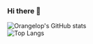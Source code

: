 ### Hi there 👋

![Orangelop's GitHub stats](https://github-readme-stats.vercel.app/api?username=orangelop)  
![Top Langs](https://github-readme-stats.vercel.app/api/top-langs/?username=orangelop&layout=compact)  


<!--
**Orangelop/orangelop** is a ✨ _special_ ✨ repository because its `README.md` (this file) appears on your GitHub profile.

Here are some ideas to get you started:

- 🔭 I’m currently working on ...
- 🌱 I’m currently learning ...
- 👯 I’m looking to collaborate on ...
- 🤔 I’m looking for help with ...
- 💬 Ask me about ...
- 📫 How to reach me: ...
- 😄 Pronouns: ...
- ⚡ Fun fact: ...
-->
